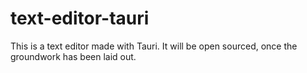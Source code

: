 # text-editor-tauri
This is a text editor made with Tauri. It will be open sourced, once the groundwork has been laid out.
